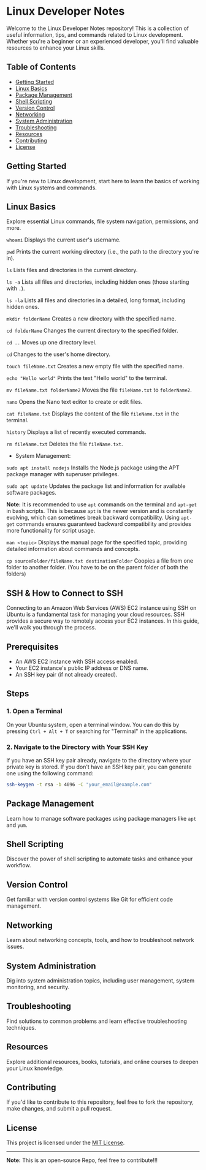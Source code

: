 # Linux Developer Notes

Welcome to the Linux Developer Notes repository! This is a collection of useful information, tips, and commands related to Linux development. Whether you're a beginner or an experienced developer, you'll find valuable resources to enhance your Linux skills.

## Table of Contents

- [Getting Started](#getting-started)
- [Linux Basics](#linux-basics)
- [Package Management](#package-management)
- [Shell Scripting](#shell-scripting)
- [Version Control](#version-control)
- [Networking](#networking)
- [System Administration](#system-administration)
- [Troubleshooting](#troubleshooting)
- [Resources](#resources)
- [Contributing](#contributing)
- [License](#license)

## Getting Started

If you're new to Linux development, start here to learn the basics of working with Linux systems and commands.

## Linux Basics

Explore essential Linux commands, file system navigation, permissions, and more.



`whoami` Displays the current user's username.

`pwd` Prints the current working directory (i.e., the path to the directory you're in).

`ls` Lists files and directories in the current directory.

`ls -a` Lists all files and directories, including hidden ones (those starting with `.`).

`ls -la` Lists all files and directories in a detailed, long format, including hidden ones.

`mkdir folderName` Creates a new directory with the specified name.

`cd folderName` Changes the current directory to the specified folder.

`cd ..` Moves up one directory level.

`cd` Changes to the user's home directory.

`touch fileName.txt` Creates a new empty file with the specified name.

`echo "Hello world"` Prints the text "Hello world" to the terminal.

`mv fileName.txt folderName2` Moves the file `fileName.txt` to `folderName2`.

`nano` Opens the Nano text editor to create or edit files.

`cat fileName.txt` Displays the content of the file `fileName.txt` in the terminal.

`history` Displays a list of recently executed commands.

`rm fileName.txt` Deletes the file `fileName.txt`.

- System Management:

`sudo apt install nodejs` Installs the Node.js package using the APT package manager with superuser privileges.

`sudo apt update` Updates the package list and information for available software packages.

**Note:** It is recommended to use `apt` commands on the terminal and `apt-get` in bash scripts. This is because `apt` is the newer version and is constantly evolving, which can sometimes break backward compatibility. Using `apt-get` commands ensures guaranteed backward compatibility and provides more functionality for script usage.

`man <topic>` Displays the manual page for the specified topic, providing detailed information about commands and concepts.

`cp sourceFolder/fileName.txt destinationFolder` Coopies a file from one folder to another folder. (You have to be on the parent folder of both the folders)

## SSH & How to Connect to SSH

Connecting to an Amazon Web Services (AWS) EC2 instance using SSH on Ubuntu is a fundamental task for managing your cloud resources. SSH provides a secure way to remotely access your EC2 instances. In this guide, we'll walk you through the process.

## Prerequisites

- An AWS EC2 instance with SSH access enabled.
- Your EC2 instance's public IP address or DNS name.
- An SSH key pair (if not already created).

## Steps

### 1. Open a Terminal

On your Ubuntu system, open a terminal window. You can do this by pressing `Ctrl + Alt + T` or searching for "Terminal" in the applications.

### 2. Navigate to the Directory with Your SSH Key

If you have an SSH key pair already, navigate to the directory where your private key is stored. If you don't have an SSH key pair, you can generate one using the following command:

```bash
ssh-keygen -t rsa -b 4096 -C "your_email@example.com"
```
## Package Management

Learn how to manage software packages using package managers like `apt` and `yum`.

## Shell Scripting

Discover the power of shell scripting to automate tasks and enhance your workflow.

## Version Control

Get familiar with version control systems like Git for efficient code management.

## Networking

Learn about networking concepts, tools, and how to troubleshoot network issues.

## System Administration

Dig into system administration topics, including user management, system monitoring, and security.

## Troubleshooting

Find solutions to common problems and learn effective troubleshooting techniques.

## Resources

Explore additional resources, books, tutorials, and online courses to deepen your Linux knowledge.

## Contributing

If you'd like to contribute to this repository, feel free to fork the repository, make changes, and submit a pull request.

## License

This project is licensed under the [MIT License](LICENSE).

---

**Note:** This is an open-source Repo, feel free to contribute!!!
